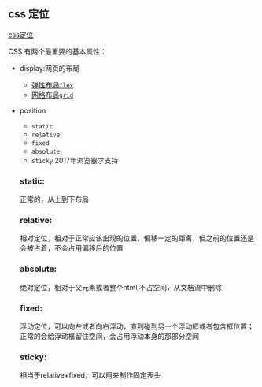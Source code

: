 ## css 定位

[css定位](https://www.ruanyifeng.com/blog/2019/11/css-position.html)

CSS 有两个最重要的基本属性：

- display:网页的布局

  - [弹性布局`flex`](http://www.ruanyifeng.com/blog/2015/07/flex-grammar.html)
  - [网格布局`grid`](http://www.ruanyifeng.com/blog/2019/03/grid-layout-tutorial.html)

- position

  - `static`
  - `relative`
  - `fixed`
  - `absolute`
  - `sticky`  2017年浏览器才支持

  ### static:

  正常的，从上到下布局

  ### relative:

  相对定位，相对于正常应该出现的位置，偏移一定的距离，但之前的位置还是会被占着，不会占用偏移后的位置

  ### absolute:

  绝对定位，相对于父元素或者整个html,不占空间，从文档流中删除

  ### fixed:

  浮动定位，可以向左或者向右浮动，直到碰到另一个浮动框或者包含框位置；正常的会给浮动框留住空间，会占用浮动本身的那部分空间

  ### sticky:

  相当于relative+fixed，可以用来制作固定表头

  